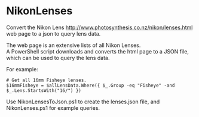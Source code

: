 # NikonLenses
Convert the Nikon Lens http://www.photosynthesis.co.nz/nikon/lenses.html web page to a json to query lens data.

The web page is an extensive lists of all Nikon Lenses.  
A PowerShell script downloads and converts the html page to a JSON file, which can be used to query the lens data.

For example:
```
# Get all 16mm Fisheye lenses.
$16mmFisheye = $allLensData.Where({ $_.Group -eq "Fisheye" -and $_.Lens.StartsWith("16/") })
```

Use NikonLensesToJson.ps1 to create the lenses.json file, and NikonLenses.ps1 for example queries.
